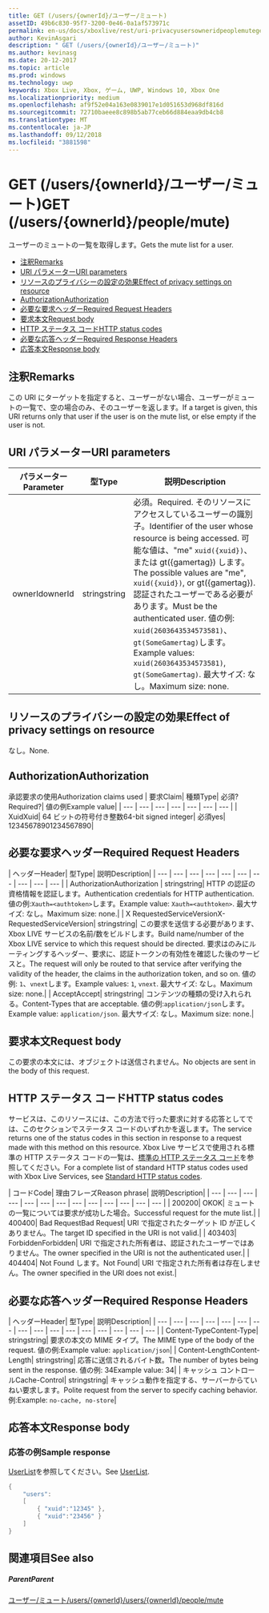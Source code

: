 ```yaml
---
title: GET (/users/{ownerId}/ユーザー/ミュート)
assetID: 49b6c830-95f7-3200-0e46-0a1af573971c
permalink: en-us/docs/xboxlive/rest/uri-privacyusersowneridpeoplemuteget.html
author: KevinAsgari
description: " GET (/users/{ownerId}/ユーザー/ミュート)"
ms.author: kevinasg
ms.date: 20-12-2017
ms.topic: article
ms.prod: windows
ms.technology: uwp
keywords: Xbox Live, Xbox, ゲーム, UWP, Windows 10, Xbox One
ms.localizationpriority: medium
ms.openlocfilehash: af9f52e04a163e0839017e1d051653d968df816d
ms.sourcegitcommit: 72710baeee8c898b5ab77ceb66d884eaa9db4cb8
ms.translationtype: MT
ms.contentlocale: ja-JP
ms.lasthandoff: 09/12/2018
ms.locfileid: "3881598"
---
```

# <a name="get-usersowneridpeoplemute"></a><span data-ttu-id="b319b-104">GET (/users/{ownerId}/ユーザー/ミュート)</span><span class="sxs-lookup"><span data-stu-id="b319b-104">GET (/users/{ownerId}/people/mute)</span></span>
<span data-ttu-id="b319b-105">ユーザーのミュートの一覧を取得します。</span><span class="sxs-lookup"><span data-stu-id="b319b-105">Gets the mute list for a user.</span></span>

  * [<span data-ttu-id="b319b-106">注釈</span><span class="sxs-lookup"><span data-stu-id="b319b-106">Remarks</span></span>](#ID4EQ)
  * [<span data-ttu-id="b319b-107">URI パラメーター</span><span class="sxs-lookup"><span data-stu-id="b319b-107">URI parameters</span></span>](#ID4EZ)
  * [<span data-ttu-id="b319b-108">リソースのプライバシーの設定の効果</span><span class="sxs-lookup"><span data-stu-id="b319b-108">Effect of privacy settings on resource</span></span>](#ID4EEB)
  * [<span data-ttu-id="b319b-109">Authorization</span><span class="sxs-lookup"><span data-stu-id="b319b-109">Authorization</span></span>](#ID4ENB)
  * [<span data-ttu-id="b319b-110">必要な要求ヘッダー</span><span class="sxs-lookup"><span data-stu-id="b319b-110">Required Request Headers</span></span>](#ID4ESC)
  * [<span data-ttu-id="b319b-111">要求本文</span><span class="sxs-lookup"><span data-stu-id="b319b-111">Request body</span></span>](#ID4EPE)
  * [<span data-ttu-id="b319b-112">HTTP ステータス コード</span><span class="sxs-lookup"><span data-stu-id="b319b-112">HTTP status codes</span></span>](#ID4E1E)
  * [<span data-ttu-id="b319b-113">必要な応答ヘッダー</span><span class="sxs-lookup"><span data-stu-id="b319b-113">Required Response Headers</span></span>](#ID4E3G)
  * [<span data-ttu-id="b319b-114">応答本文</span><span class="sxs-lookup"><span data-stu-id="b319b-114">Response body</span></span>](#ID4ETAAC)

<a id="ID4EQ"></a>


## <a name="remarks"></a><span data-ttu-id="b319b-115">注釈</span><span class="sxs-lookup"><span data-stu-id="b319b-115">Remarks</span></span>

<span data-ttu-id="b319b-116">この URI にターゲットを指定すると、ユーザーがない場合、ユーザーがミュートの一覧で、空の場合のみ、そのユーザーを返します。</span><span class="sxs-lookup"><span data-stu-id="b319b-116">If a target is given, this URI returns only that user if the user is on the mute list, or else empty if the user is not.</span></span>

<a id="ID4EZ"></a>


## <a name="uri-parameters"></a><span data-ttu-id="b319b-117">URI パラメーター</span><span class="sxs-lookup"><span data-stu-id="b319b-117">URI parameters</span></span>

| <span data-ttu-id="b319b-118">パラメーター</span><span class="sxs-lookup"><span data-stu-id="b319b-118">Parameter</span></span>| <span data-ttu-id="b319b-119">型</span><span class="sxs-lookup"><span data-stu-id="b319b-119">Type</span></span>| <span data-ttu-id="b319b-120">説明</span><span class="sxs-lookup"><span data-stu-id="b319b-120">Description</span></span>|
| --- | --- | --- |
| <span data-ttu-id="b319b-121">ownerId</span><span class="sxs-lookup"><span data-stu-id="b319b-121">ownerId</span></span>| <span data-ttu-id="b319b-122">string</span><span class="sxs-lookup"><span data-stu-id="b319b-122">string</span></span>| <span data-ttu-id="b319b-123">必須。</span><span class="sxs-lookup"><span data-stu-id="b319b-123">Required.</span></span> <span data-ttu-id="b319b-124">そのリソースにアクセスしているユーザーの識別子。</span><span class="sxs-lookup"><span data-stu-id="b319b-124">Identifier of the user whose resource is being accessed.</span></span> <span data-ttu-id="b319b-125">可能な値は、"me" <code>xuid({xuid})</code>、または gt({gamertag}) します。</span><span class="sxs-lookup"><span data-stu-id="b319b-125">The possible values are "me", <code>xuid({xuid})</code>, or gt({gamertag}).</span></span> <span data-ttu-id="b319b-126">認証されたユーザーである必要があります。</span><span class="sxs-lookup"><span data-stu-id="b319b-126">Must be the authenticated user.</span></span> <span data-ttu-id="b319b-127">値の例: <code>xuid(2603643534573581)</code>、<code>gt(SomeGamertag)</code>します。</span><span class="sxs-lookup"><span data-stu-id="b319b-127">Example values: <code>xuid(2603643534573581)</code>, <code>gt(SomeGamertag)</code>.</span></span> <span data-ttu-id="b319b-128">最大サイズ: なし。</span><span class="sxs-lookup"><span data-stu-id="b319b-128">Maximum size: none.</span></span> |

<a id="ID4EEB"></a>


## <a name="effect-of-privacy-settings-on-resource"></a><span data-ttu-id="b319b-129">リソースのプライバシーの設定の効果</span><span class="sxs-lookup"><span data-stu-id="b319b-129">Effect of privacy settings on resource</span></span>

<span data-ttu-id="b319b-130">なし。</span><span class="sxs-lookup"><span data-stu-id="b319b-130">None.</span></span>

<a id="ID4ENB"></a>


## <a name="authorization"></a><span data-ttu-id="b319b-131">Authorization</span><span class="sxs-lookup"><span data-stu-id="b319b-131">Authorization</span></span>

<span data-ttu-id="b319b-132">承認要求の使用</span><span class="sxs-lookup"><span data-stu-id="b319b-132">Authorization claims used</span></span> | <span data-ttu-id="b319b-133">要求</span><span class="sxs-lookup"><span data-stu-id="b319b-133">Claim</span></span>| <span data-ttu-id="b319b-134">種類</span><span class="sxs-lookup"><span data-stu-id="b319b-134">Type</span></span>| <span data-ttu-id="b319b-135">必須?</span><span class="sxs-lookup"><span data-stu-id="b319b-135">Required?</span></span>| <span data-ttu-id="b319b-136">値の例</span><span class="sxs-lookup"><span data-stu-id="b319b-136">Example value</span></span>|
| --- | --- | --- | --- | --- | --- | --- |
| <span data-ttu-id="b319b-137">Xuid</span><span class="sxs-lookup"><span data-stu-id="b319b-137">Xuid</span></span>| <span data-ttu-id="b319b-138">64 ビットの符号付き整数</span><span class="sxs-lookup"><span data-stu-id="b319b-138">64-bit signed integer</span></span>| <span data-ttu-id="b319b-139">必須</span><span class="sxs-lookup"><span data-stu-id="b319b-139">yes</span></span>| <span data-ttu-id="b319b-140">1234567890</span><span class="sxs-lookup"><span data-stu-id="b319b-140">1234567890</span></span>|

<a id="ID4ESC"></a>


## <a name="required-request-headers"></a><span data-ttu-id="b319b-141">必要な要求ヘッダー</span><span class="sxs-lookup"><span data-stu-id="b319b-141">Required Request Headers</span></span>

| <span data-ttu-id="b319b-142">ヘッダー</span><span class="sxs-lookup"><span data-stu-id="b319b-142">Header</span></span>| <span data-ttu-id="b319b-143">型</span><span class="sxs-lookup"><span data-stu-id="b319b-143">Type</span></span>| <span data-ttu-id="b319b-144">説明</span><span class="sxs-lookup"><span data-stu-id="b319b-144">Description</span></span>|
| --- | --- | --- | --- | --- | --- | --- | --- | --- | --- |
| <span data-ttu-id="b319b-145">Authorization</span><span class="sxs-lookup"><span data-stu-id="b319b-145">Authorization</span></span> | <span data-ttu-id="b319b-146">string</span><span class="sxs-lookup"><span data-stu-id="b319b-146">string</span></span>| <span data-ttu-id="b319b-147">HTTP の認証の資格情報を認証します。</span><span class="sxs-lookup"><span data-stu-id="b319b-147">Authentication credentials for HTTP authentication.</span></span> <span data-ttu-id="b319b-148">値の例:<code>Xauth=&lt;authtoken></code>します。</span><span class="sxs-lookup"><span data-stu-id="b319b-148">Example value: <code>Xauth=&lt;authtoken></code>.</span></span> <span data-ttu-id="b319b-149">最大サイズ: なし。</span><span class="sxs-lookup"><span data-stu-id="b319b-149">Maximum size: none.</span></span>|
| <span data-ttu-id="b319b-150">X RequestedServiceVersion</span><span class="sxs-lookup"><span data-stu-id="b319b-150">X-RequestedServiceVersion</span></span>| <span data-ttu-id="b319b-151">string</span><span class="sxs-lookup"><span data-stu-id="b319b-151">string</span></span>| <span data-ttu-id="b319b-152">この要求を送信する必要があります、Xbox LIVE サービスの名前/数をビルドします。</span><span class="sxs-lookup"><span data-stu-id="b319b-152">Build name/number of the Xbox LIVE service to which this request should be directed.</span></span> <span data-ttu-id="b319b-153">要求はのみにルーティングするヘッダー、要求に、認証トークンの有効性を確認した後のサービスと。</span><span class="sxs-lookup"><span data-stu-id="b319b-153">The request will only be routed to that service after verifying the validity of the header, the claims in the authorization token, and so on.</span></span> <span data-ttu-id="b319b-154">値の例: <code>1</code>、<code>vnext</code>します。</span><span class="sxs-lookup"><span data-stu-id="b319b-154">Example values: <code>1</code>, <code>vnext</code>.</span></span> <span data-ttu-id="b319b-155">最大サイズ: なし。</span><span class="sxs-lookup"><span data-stu-id="b319b-155">Maximum size: none.</span></span>|
| <span data-ttu-id="b319b-156">Accept</span><span class="sxs-lookup"><span data-stu-id="b319b-156">Accept</span></span>| <span data-ttu-id="b319b-157">string</span><span class="sxs-lookup"><span data-stu-id="b319b-157">string</span></span>| <span data-ttu-id="b319b-158">コンテンツの種類の受け入れられる。</span><span class="sxs-lookup"><span data-stu-id="b319b-158">Content-Types that are acceptable.</span></span> <span data-ttu-id="b319b-159">値の例:<code>application/json</code>します。</span><span class="sxs-lookup"><span data-stu-id="b319b-159">Example value: <code>application/json</code>.</span></span> <span data-ttu-id="b319b-160">最大サイズ: なし。</span><span class="sxs-lookup"><span data-stu-id="b319b-160">Maximum size: none.</span></span>|

<a id="ID4EPE"></a>


## <a name="request-body"></a><span data-ttu-id="b319b-161">要求本文</span><span class="sxs-lookup"><span data-stu-id="b319b-161">Request body</span></span>

<span data-ttu-id="b319b-162">この要求の本文には、オブジェクトは送信されません。</span><span class="sxs-lookup"><span data-stu-id="b319b-162">No objects are sent in the body of this request.</span></span>

<a id="ID4E1E"></a>


## <a name="http-status-codes"></a><span data-ttu-id="b319b-163">HTTP ステータス コード</span><span class="sxs-lookup"><span data-stu-id="b319b-163">HTTP status codes</span></span>

<span data-ttu-id="b319b-164">サービスは、このリソースには、この方法で行った要求に対する応答としてでは、このセクションでステータス コードのいずれかを返します。</span><span class="sxs-lookup"><span data-stu-id="b319b-164">The service returns one of the status codes in this section in response to a request made with this method on this resource.</span></span> <span data-ttu-id="b319b-165">Xbox Live サービスで使用される標準の HTTP ステータス コードの一覧は、[標準の HTTP ステータス コード](../../additional/httpstatuscodes.md)を参照してください。</span><span class="sxs-lookup"><span data-stu-id="b319b-165">For a complete list of standard HTTP status codes used with Xbox Live Services, see [Standard HTTP status codes](../../additional/httpstatuscodes.md).</span></span>

| <span data-ttu-id="b319b-166">コード</span><span class="sxs-lookup"><span data-stu-id="b319b-166">Code</span></span>| <span data-ttu-id="b319b-167">理由フレーズ</span><span class="sxs-lookup"><span data-stu-id="b319b-167">Reason phrase</span></span>| <span data-ttu-id="b319b-168">説明</span><span class="sxs-lookup"><span data-stu-id="b319b-168">Description</span></span>|
| --- | --- | --- | --- | --- | --- | --- | --- | --- | --- | --- | --- | --- |
| <span data-ttu-id="b319b-169">200</span><span class="sxs-lookup"><span data-stu-id="b319b-169">200</span></span>| <span data-ttu-id="b319b-170">OK</span><span class="sxs-lookup"><span data-stu-id="b319b-170">OK</span></span>| <span data-ttu-id="b319b-171">ミュートの一覧については要求が成功した場合。</span><span class="sxs-lookup"><span data-stu-id="b319b-171">Successful request for the mute list.</span></span>|
| <span data-ttu-id="b319b-172">400</span><span class="sxs-lookup"><span data-stu-id="b319b-172">400</span></span>| <span data-ttu-id="b319b-173">Bad Request</span><span class="sxs-lookup"><span data-stu-id="b319b-173">Bad Request</span></span>| <span data-ttu-id="b319b-174">URI で指定されたターゲット ID が正しくありません。</span><span class="sxs-lookup"><span data-stu-id="b319b-174">The target ID specified in the URI is not valid.</span></span>|
| <span data-ttu-id="b319b-175">403</span><span class="sxs-lookup"><span data-stu-id="b319b-175">403</span></span>| <span data-ttu-id="b319b-176">Forbidden</span><span class="sxs-lookup"><span data-stu-id="b319b-176">Forbidden</span></span>| <span data-ttu-id="b319b-177">URI で指定された所有者は、認証されたユーザーではありません。</span><span class="sxs-lookup"><span data-stu-id="b319b-177">The owner specified in the URI is not the authenticated user.</span></span>|
| <span data-ttu-id="b319b-178">404</span><span class="sxs-lookup"><span data-stu-id="b319b-178">404</span></span>| <span data-ttu-id="b319b-179">Not Found します。</span><span class="sxs-lookup"><span data-stu-id="b319b-179">Not Found</span></span>| <span data-ttu-id="b319b-180">URI で指定された所有者は存在しません。</span><span class="sxs-lookup"><span data-stu-id="b319b-180">The owner specified in the URI does not exist.</span></span>|

<a id="ID4E3G"></a>


## <a name="required-response-headers"></a><span data-ttu-id="b319b-181">必要な応答ヘッダー</span><span class="sxs-lookup"><span data-stu-id="b319b-181">Required Response Headers</span></span>

| <span data-ttu-id="b319b-182">ヘッダー</span><span class="sxs-lookup"><span data-stu-id="b319b-182">Header</span></span>| <span data-ttu-id="b319b-183">型</span><span class="sxs-lookup"><span data-stu-id="b319b-183">Type</span></span>| <span data-ttu-id="b319b-184">説明</span><span class="sxs-lookup"><span data-stu-id="b319b-184">Description</span></span>|
| --- | --- | --- | --- | --- | --- | --- | --- | --- | --- | --- | --- | --- | --- | --- | --- |
| <span data-ttu-id="b319b-185">Content-Type</span><span class="sxs-lookup"><span data-stu-id="b319b-185">Content-Type</span></span>| <span data-ttu-id="b319b-186">string</span><span class="sxs-lookup"><span data-stu-id="b319b-186">string</span></span>| <span data-ttu-id="b319b-187">要求の本文の MIME タイプ。</span><span class="sxs-lookup"><span data-stu-id="b319b-187">The MIME type of the body of the request.</span></span> <span data-ttu-id="b319b-188">値の例:</span><span class="sxs-lookup"><span data-stu-id="b319b-188">Example value:</span></span> <code>application/json</code>|
| <span data-ttu-id="b319b-189">Content-Length</span><span class="sxs-lookup"><span data-stu-id="b319b-189">Content-Length</span></span>| <span data-ttu-id="b319b-190">string</span><span class="sxs-lookup"><span data-stu-id="b319b-190">string</span></span>| <span data-ttu-id="b319b-191">応答に送信されるバイト数。</span><span class="sxs-lookup"><span data-stu-id="b319b-191">The number of bytes being sent in the response.</span></span> <span data-ttu-id="b319b-192">値の例: 34</span><span class="sxs-lookup"><span data-stu-id="b319b-192">Example value: 34</span></span>|
| <span data-ttu-id="b319b-193">キャッシュ コントロール</span><span class="sxs-lookup"><span data-stu-id="b319b-193">Cache-Control</span></span>| <span data-ttu-id="b319b-194">string</span><span class="sxs-lookup"><span data-stu-id="b319b-194">string</span></span>| <span data-ttu-id="b319b-195">キャッシュ動作を指定する、サーバーからていねい要求します。</span><span class="sxs-lookup"><span data-stu-id="b319b-195">Polite request from the server to specify caching behavior.</span></span> <span data-ttu-id="b319b-196">例:</span><span class="sxs-lookup"><span data-stu-id="b319b-196">Example:</span></span> <code>no-cache, no-store</code>|

<a id="ID4ETAAC"></a>


## <a name="response-body"></a><span data-ttu-id="b319b-197">応答本文</span><span class="sxs-lookup"><span data-stu-id="b319b-197">Response body</span></span>

<a id="ID4EZAAC"></a>


### <a name="sample-response"></a><span data-ttu-id="b319b-198">応答の例</span><span class="sxs-lookup"><span data-stu-id="b319b-198">Sample response</span></span>

<span data-ttu-id="b319b-199">[UserList](../../json/json-userlist.md)を参照してください。</span><span class="sxs-lookup"><span data-stu-id="b319b-199">See [UserList](../../json/json-userlist.md).</span></span>


```cpp
{
    "users":
    [
        { "xuid":"12345" },
        { "xuid":"23456" }
    ]
}

```


<a id="ID4EJBAC"></a>


## <a name="see-also"></a><span data-ttu-id="b319b-200">関連項目</span><span class="sxs-lookup"><span data-stu-id="b319b-200">See also</span></span>

<a id="ID4ELBAC"></a>


##### <a name="parent"></a><span data-ttu-id="b319b-201">Parent</span><span class="sxs-lookup"><span data-stu-id="b319b-201">Parent</span></span>

[<span data-ttu-id="b319b-202">ユーザー/ミュート/users/{ownerId}</span><span class="sxs-lookup"><span data-stu-id="b319b-202">/users/{ownerId}/people/mute</span></span>](uri-privacyusersowneridpeoplemute.md)
